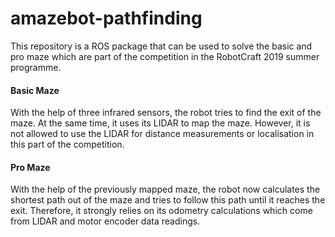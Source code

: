 # amazebot-pathfinding

This repository is a ROS package that can be used to solve the basic and pro maze which are part of the competition in the RobotCraft 2019 summer programme.

#### Basic Maze
With the help of three infrared sensors, the robot tries to find the exit of the maze. At the same time, it uses its LIDAR to map the maze. However, it is not allowed to use the LIDAR for distance measurements or localisation in this part of the competition.

#### Pro Maze
With the help of the previously mapped maze, the robot now calculates the shortest path out of the maze and tries to follow this path until it reaches the exit. Therefore, it strongly relies on its odometry calculations which come from LIDAR and motor encoder data readings.

